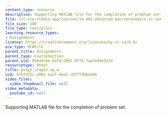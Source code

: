 ```yaml
---
content_type: resource
description: Supporting MATLAB file for the completion of problem set.
file: /ol-ocw-studio-app/courses/14-462-advanced-macroeconomics-ii-spring-2004/57b7d25c2061eacf9ea2c6f7f3d6a566_ps5p2_stage2_xp.m
file_size: 108
file_type: text/plain
learning_resource_types:
- Assignments
license: https://creativecommons.org/licenses/by-nc-sa/4.0/
ocw_type: OCWFile
parent_title: Assignments
parent_type: CourseSection
parent_uid: 956a9c6e-8a7d-20d2-0f74-faa7e09e543d
resourcetype: Other
title: ps5p2_stage2_xp.m
uid: 57b7d25c-2061-eacf-9ea2-c6f7f3d6a566
video_files:
  video_thumbnail_file: null
video_metadata:
  youtube_id: null
---
```

Supporting MATLAB file for the completion of problem set.
